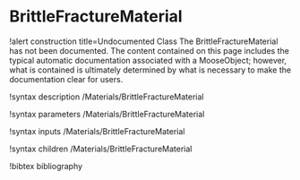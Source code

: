 <!-- MOOSE Documentation Stub: Remove this when content is added. -->

# BrittleFractureMaterial

!alert construction title=Undocumented Class
The BrittleFractureMaterial has not been documented. The content contained on this page includes the
typical automatic documentation associated with a MooseObject; however, what is contained is
ultimately determined by what is necessary to make the documentation clear for users.

!syntax description /Materials/BrittleFractureMaterial

!syntax parameters /Materials/BrittleFractureMaterial

!syntax inputs /Materials/BrittleFractureMaterial

!syntax children /Materials/BrittleFractureMaterial

!bibtex bibliography
